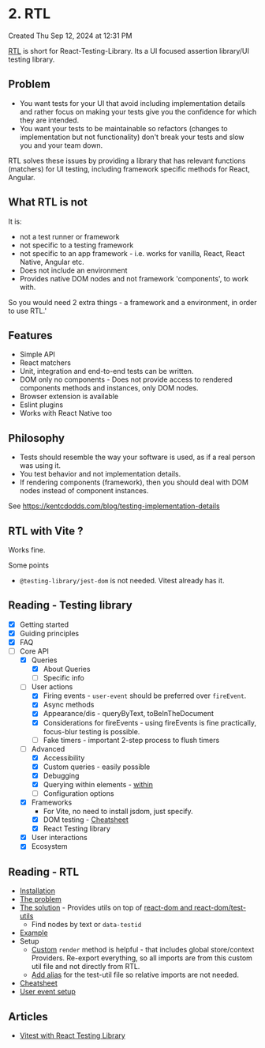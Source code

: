 # 2. RTL
Created Thu Sep 12, 2024 at 12:31 PM

[RTL](https://testing-library.com/) is short for React-Testing-Library. Its a UI focused assertion library/UI testing library.
## Problem
- You want tests for your UI that avoid including implementation details and rather focus on making your tests give you the confidence for which they are intended.
- You want your tests to be maintainable so refactors (changes to implementation but not functionality) don't break your tests and slow you and your team down.

RTL solves these issues by providing a library that has relevant functions (matchers) for UI testing, including framework specific methods for React, Angular.

## What RTL is not
It is:
- not a test runner or framework
- not specific to a testing framework
- not specific to an app framework - i.e. works for vanilla, React, React Native, Angular etc.
- Does not include an environment
- Provides native DOM nodes and not framework 'components', to work with.

So you would need 2 extra things - a framework and a environment, in order to use RTL.'

## Features
- Simple API
- React matchers
- Unit, integration and end-to-end tests can be written.
- DOM only no components - Does not provide access to rendered components methods and instances, only DOM nodes.
- Browser extension is available
- Eslint plugins
- Works with React Native too

## Philosophy
- Tests should resemble the way your software is used, as if a real person was using it.
- You test behavior and not implementation details.
- If rendering components (framework), then you should deal with DOM nodes instead of component instances.

See https://kentcdodds.com/blog/testing-implementation-details
## RTL with Vite ?
Works fine.

Some points
- `@testing-library/jest-dom` is not needed. Vitest already has it.

## Reading - Testing library
- [x] Getting started
- [x] Guiding principles
- [x] FAQ
- [ ] Core API
	- [x] Queries
		- [x] About Queries
		- [ ] Specific info
	- [ ] User actions
		- [x] Firing events - `user-event` should be preferred over `fireEvent`.
		- [x] Async methods
		- [x] Appearance/dis - queryByText, toBeInTheDocument
		- [x] Considerations for fireEvents - using fireEvents is fine practically, focus-blur testing is possible.
		- [ ] Fake timers - important 2-step process to flush timers
	- [ ] Advanced
		- [x] Accessibility
		- [x] Custom queries - easily possible
		- [x] Debugging
		- [x] Querying within elements - [within](https://testing-library.com/docs/dom-testing-library/api-within)
		- [ ] Configuration options
	- [x] Frameworks
		- For Vite, no need to install jsdom, just specify.
		- [x] DOM testing - [Cheatsheet](https://testing-library.com/docs/dom-testing-library/cheatsheet)
		- [x] React Testing library
	- [x] User interactions
	- [x] Ecosystem

## Reading - RTL
- [Installation](https://testing-library.com/docs/react-testing-library/intro)
- [The problem](https://testing-library.com/docs/react-testing-library/intro#the-problem)
- [The solution](https://testing-library.com/docs/react-testing-library/intro#this-solution) - Provides utils on top of [react-dom and react-dom/test-utils](https://testing-library.com/docs/react-testing-library/intro#this-solution)
	- Find nodes by text or `data-testid`
- [Example](https://testing-library.com/docs/react-testing-library/example-intro)
- Setup
	- [Custom](https://testing-library.com/docs/react-testing-library/setup#custom-render) `render` method is helpful - that includes global store/context Providers. Re-export everything, so all imports are from this custom util file and not directly from RTL.
	- [Add alias](https://testing-library.com/docs/react-testing-library/setup#configuring-jest-with-test-utils) for the test-util file so relative imports are not needed.
- [Cheatsheet](https://testing-library.com/docs/react-testing-library/cheatsheet)
- [User event setup](https://testing-library.com/docs/user-event/setup)


## Articles
- [Vitest with React Testing Library](https://www.robinwieruch.de/vitest-react-testing-library)